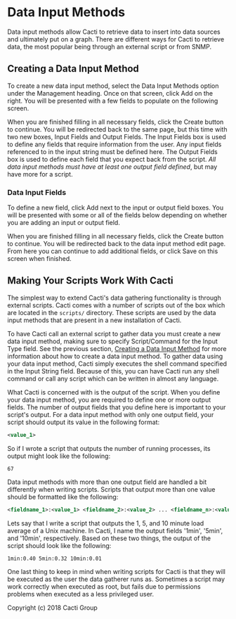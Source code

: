# Data Input Methods

Data input methods allow Cacti to retrieve data to insert into data sources and
ultimately put on a graph. There are different ways for Cacti to retrieve data,
the most popular being through an external script or from SNMP.

## Creating a Data Input Method

To create a new data input method, select the Data Input Methods option under
the Management heading. Once on that screen, click Add on the right. You will
be presented with a few fields to populate on the following screen.

When you are finished filling in all necessary fields, click the Create button
to continue. You will be redirected back to the same page, but this time with
two new boxes, Input Fields and Output Fields. The Input Fields box is used to
define any fields that require information from the user. Any input fields
referenced to in the input string must be defined here. The Output Fields box
is used to define each field that you expect back from the script. *All data
input methods must have at least one output field defined*, but may have more
for a script.

### Data Input Fields

To define a new field, click Add next to the input or output field boxes. You
will be presented with some or all of the fields below depending on whether you
are adding an input or output field.

When you are finished filling in all necessary fields, click the Create button
to continue. You will be redirected back to the data input method edit page.
From here you can continue to add additional fields, or click Save on this
screen when finished.

## Making Your Scripts Work With Cacti

The simplest way to extend Cacti's data gathering functionality is through
external scripts. Cacti comes with a number of scripts out of the box which are
located in the `scripts/` directory. These scripts are used by the data input
methods that are present in a new installation of Cacti.

To have Cacti call an external script to gather data you must create a new data
input method, making sure to specify Script/Command for the Input Type field.
See the previous section, [Creating a Data Input Method](data_input_methods.html)
for more information about how to create a data input method. To gather data
using your data input method, Cacti simply executes the shell command specified
in the Input String field. Because of this, you can have Cacti run any shell
command or call any script which can be written in almost any language.

What Cacti is concerned with is the output of the script. When you define your
data input method, you are required to define one or more output fields. The
number of output fields that you define here is important to your script's
output. For a data input method with only one output field, your script should
output its value in the following format:

~~~xml
<value_1>
~~~

So if I wrote a script that outputs the number of running processes, its output
might look like the following:

`67`

Data input methods with more than one output field are handled a bit
differently when writing scripts. Scripts that output more than one value
should be formatted like the following:

~~~xml
<fieldname_1>:<value_1> <fieldname_2>:<value_2> ... <fieldname_n>:<value_n>
~~~

Lets say that I write a script that outputs the 1, 5, and 10 minute load
average of a Unix machine. In Cacti, I name the output fields '1min', '5min',
and '10min', respectively. Based on these two things, the output of the script
should look like the following:

`1min:0.40 5min:0.32 10min:0.01`

One last thing to keep in mind when writing scripts for Cacti is that they will
be executed as the user the data gatherer runs as. Sometimes a script may work
correctly when executed as root, but fails due to permissions problems when
executed as a less privileged user.

Copyright (c) 2018 Cacti Group

